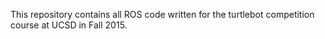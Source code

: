 This repository contains all ROS code written for the turtlebot competition course at UCSD in Fall 2015.
